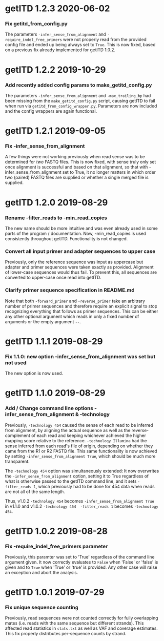 
# getITD 1.2.3  2020-06-02

### Fix getitd_from_config.py
The parameters `-infer_sense_from_alignment` and `-require_indel_free_primers`
were not properly read from the provided config file and ended up being
always set to `True`. This is now fixed, based on a previous fix already
implemented for getITD 1.0.2.


# getITD 1.2.2  2019-10-29

### Add recently added config params to make_getitd_config.py
The parameters `-infer_sense_from_alignment` and `-max_trailing_bp`
had been missing from the `make_getitd_config.py` script, causing
getITD to fail when run via `getitd_from_config_wrapper.py`.
Parameters are now included and the config wrappers are again
functional.


# getITD 1.2.1  2019-09-05

### Fix -infer_sense_from_alignment
A few things were not working previously when read sense was to be
determined for *two* FASTQ files. This is now fixed, with sense
truly only set once alignment is successful and based on that alignment,
so that with -infer_sense_from_alignment set to True, it no longer
matters in which order two (paired) FASTQ files are supplied or whether
a single merged file is supplied. 


# getITD 1.2.0  2019-08-29

### Rename -filter_reads to -min_read_copies
The new name should be more intuitive and was even already
used in some parts of the program / documentation. Now, -min_read_copies
is used consistently throughout getITD.  Functionality is not changed.

### Convert all input primer and adapter sequences to upper case
Previously, only the reference sequence was input as uppercase but
adapter and primer sequences were taken exactly as provided.
Alignment of lower-case sequences would thus fail. To prevent this,
all sequences are converted to upper-case once read into getITD.

### Clarify primer sequence specification in README.md
Note that both `-forward_primer` and `-reverse_primer` take an
arbitrary number of primer sequences and therefore require an
explicit signal to stop recognizing everything that follows as
primer sequences. This can be either any other optional argument
which reads in only a fixed number of arguments or the empty
argument ` -- `.


# getITD 1.1.1  2019-08-29

### Fix 1.1.0: new option -infer_sense_from_alignment was set but not used
The new option is now used.


# getITD 1.1.0  2019-08-29

### Add / Change command line options -infer_sense_from_alignment & -technology
Previously, `-technology 454` caused the sense of each read to be inferred
from alignment, by aligning the actual sequence as well as the reverse-complement
of each read and keeping whichever achieved the higher mapping score relative
to the reference. `-technology Illumina` had the sense inferred from each read's
file of origin, depending on whether they came from the R1 or R2 FASTQ file.
This same functionality is now achieved by setting `-infer_sense_from_alignment True`,
which should be much more transparent.

The `-technology 454` option was simultaneously extended: It now overwrites the
`-infer_sense_from_alignment` option, setting it to True regardless of what is
otherwise passed to the getITD command line, and it sets `-filter_reads 1`,
which previously had to be done for 454 data when reads are not all of
the same length.

Thus, v1.0.2 `-technology 454` becomes `-infer_sense_from_alignment True` in v1.1.0
and v1.0.2 `-technology 454  -filter_reads 1` becomes `-technology 454`.


# getITD 1.0.2  2019-08-28

### Fix -require_indel_free_primers parameter
Previously, this paramter was set to 'True' regardless of the command
line argument given. It now correctly evaluates to `False` when
'False' or 'false' is given and to `True` when 'True' or 'true' is
provided. Any other case will raise an exception and abort the analysis.

# getITD 1.0.1  2019-07-29

### Fix unique sequence counting
Previously, read sequences were not counted correctly for fully
overlapping mates (i.e. reads with the same sequence but different
strands). This affected read statistics in `stats.txt` as well
as VAF and coverage estimates. This fix properly distributes
per-sequence counts by strand.


